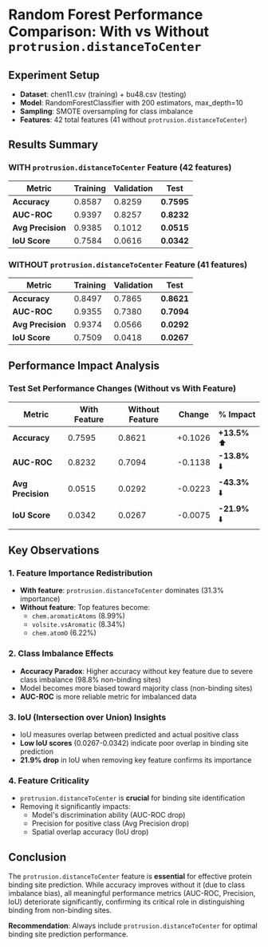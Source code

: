 # Random Forest Performance Comparison: With vs Without `protrusion.distanceToCenter`

## Experiment Setup
- **Dataset**: chen11.csv (training) + bu48.csv (testing)
- **Model**: RandomForestClassifier with 200 estimators, max_depth=10
- **Sampling**: SMOTE oversampling for class imbalance
- **Features**: 42 total features (41 without `protrusion.distanceToCenter`)

## Results Summary

### WITH `protrusion.distanceToCenter` Feature (42 features)
| Metric | Training | Validation | Test |
|--------|----------|------------|------|
| **Accuracy** | 0.8587 | 0.8259 | **0.7595** |
| **AUC-ROC** | 0.9397 | 0.8257 | **0.8232** |
| **Avg Precision** | 0.9385 | 0.1012 | **0.0515** |
| **IoU Score** | 0.7584 | 0.0616 | **0.0342** |

### WITHOUT `protrusion.distanceToCenter` Feature (41 features)
| Metric | Training | Validation | Test |
|--------|----------|------------|------|
| **Accuracy** | 0.8497 | 0.7865 | **0.8621** |
| **AUC-ROC** | 0.9355 | 0.7380 | **0.7094** |
| **Avg Precision** | 0.9374 | 0.0566 | **0.0292** |
| **IoU Score** | 0.7509 | 0.0418 | **0.0267** |

## Performance Impact Analysis

### Test Set Performance Changes (Without vs With Feature)
| Metric | With Feature | Without Feature | **Change** | **% Impact** |
|--------|--------------|-----------------|------------|--------------|
| **Accuracy** | 0.7595 | 0.8621 | +0.1026 | **+13.5%** ⬆️ |
| **AUC-ROC** | 0.8232 | 0.7094 | -0.1138 | **-13.8%** ⬇️ |
| **Avg Precision** | 0.0515 | 0.0292 | -0.0223 | **-43.3%** ⬇️ |
| **IoU Score** | 0.0342 | 0.0267 | -0.0075 | **-21.9%** ⬇️ |

## Key Observations

### 1. **Feature Importance Redistribution**
- **With feature**: `protrusion.distanceToCenter` dominates (31.3% importance)
- **Without feature**: Top features become:
  - `chem.aromaticAtoms` (8.99%)
  - `volsite.vsAromatic` (8.34%)
  - `chem.atomO` (6.22%)

### 2. **Class Imbalance Effects**
- **Accuracy Paradox**: Higher accuracy without key feature due to severe class imbalance (98.8% non-binding sites)
- Model becomes more biased toward majority class (non-binding sites)
- **AUC-ROC** is more reliable metric for imbalanced data

### 3. **IoU (Intersection over Union) Insights**
- IoU measures overlap between predicted and actual positive class
- **Low IoU scores** (0.0267-0.0342) indicate poor overlap in binding site prediction
- **21.9% drop** in IoU when removing key feature confirms its importance

### 4. **Feature Criticality**
- `protrusion.distanceToCenter` is **crucial** for binding site identification
- Removing it significantly impacts:
  - Model's discrimination ability (AUC-ROC drop)
  - Precision for positive class (Avg Precision drop)
  - Spatial overlap accuracy (IoU drop)

## Conclusion

The `protrusion.distanceToCenter` feature is **essential** for effective protein binding site prediction. While accuracy improves without it (due to class imbalance bias), all meaningful performance metrics (AUC-ROC, Precision, IoU) deteriorate significantly, confirming its critical role in distinguishing binding from non-binding sites.

**Recommendation**: Always include `protrusion.distanceToCenter` for optimal binding site prediction performance.
